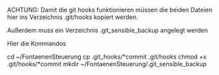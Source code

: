 ACHTUNG: Damit die git hooks funktionieren müssen die beiden Dateien hier ins Verzeichnis .git/hooks kopiert werden.

Außerdem muss ein Verzeichnis .git_sensible_backup angelegt werden

Hier die Kommandos

cd ~/FontaenenSteuerung cp .git_hooks/*commit .git/hooks chmod +x .git/hooks/*commit mkdir ~/FontaenenSteuerung/.git_sensible_backup